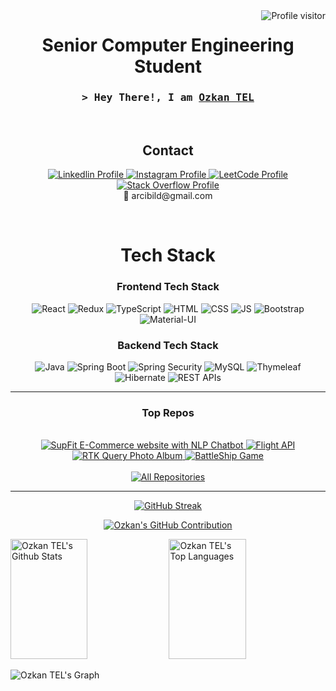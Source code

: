 <a href="https://github.com/requiet2k">
  <img align="right" src="https://komarev.com/ghpvc/?username=requiet2k&label=Visitors&color=0e75b6&style=flat" alt="Profile visitor" />
</a>

<div align="center">
  <h1>Senior Computer Engineering Student</h1>
</div>

<h3 align="center">
        <samp>&gt; Hey There!, I am
                <b><a target="_blank" href="https://github.com/requiet2k">Ozkan TEL</a></b>
        </samp>
</h3>
<br/>
<h2 align="center">Contact</h2>
<p align="center">
   <a href="https://www.linkedin.com/in/ozkantel/" target="_blank">
    <img src="https://img.shields.io/badge/LinkedIn-0077B5?style=for-the-badge&logo=linkedin&logoColor=white" alt="Linkedlin Profile"/>
   </a>
   <a href="https://www.instagram.com/ozkan1k/" target="_blank">
    <img src="https://img.shields.io/badge/Instagram-fe4164?style=for-the-badge&logo=instagram&logoColor=white" alt="Instagram Profile" />
   </a> 
  <a href="https://leetcode.com/arcibild/" target="_blank">
     <img src="https://img.shields.io/badge/LeetCode-FFA116?style=for-the-badge&logo=leetcode&logoColor=white" alt="LeetCode Profile"/>
   </a> 
  <a href="https://stackoverflow.com/users/21624113/requiet" target="_blank">
     <img src="https://img.shields.io/badge/StackOverflow-000000?style=for-the-badge&logo=stackoverflow&logoColor=white" alt="Stack Overflow Profile"/>
   </a> 
  <br/>
  📧 arcibild@gmail.com
</p>
<br/>
<h1 align="center">Tech Stack</h1>
<div align="center">
  <h3>Frontend Tech Stack</h3>  
  <img src="https://img.shields.io/badge/-React-61DBFB?style=for-the-badge&labelColor=black&logo=react&logoColor=61DBFB" alt="React"/></a>
  <img src="https://img.shields.io/badge/Redux-593D88?style=for-the-badge&labelColor=3F2B61&logo=redux&logoColor=white" alt="Redux"/></a>
  <img src="https://img.shields.io/badge/Typescript-007acc?style=for-the-badge&labelColor=00375C&logo=typescript&logoColor=007acc" alt="TypeScript"/>
  <img src="https://img.shields.io/badge/HTML5-E34F26?style=for-the-badge&labelColor=943319&logo=html5&logoColor=white" alt="HTML"/>
  <img src="https://img.shields.io/badge/CSS3-1572B6?style=for-the-badge&labelColor=0D4670&logo=css3&logoColor=white" alt="CSS"/>
  <img src="https://img.shields.io/badge/Javascript-F0DB4F?style=for-the-badge&labelColor=black&logo=javascript&logoColor=F0DB4F" alt="JS"/>
  <img src="https://img.shields.io/badge/Bootstrap-563D7C?style=for-the-badge&labelColor=33244A&logo=bootstrap&logoColor=white" alt="Bootstrap"/></a>
  <img src="https://img.shields.io/badge/Material%20UI-007FFF?style=for-the-badge&labelColor=0054A8&logo=mui&logoColor=white" alt="Material-UI"/>
  
  <h3>Backend Tech Stack</h3>
  <img src="https://img.shields.io/badge/Java-007396?style=for-the-badge&logo=java&logoColor=white" alt="Java"/>
  <img src="https://img.shields.io/badge/Spring%20Boot-6DB33F?style=for-the-badge&labelColor=36591F&logo=spring&logoColor=white" alt="Spring Boot"/>
  <img src="https://img.shields.io/badge/Spring%20Security-1CA19F?style=for-the-badge&labelColor=005454&logo=springsecurity&logoColor=white&color=008080" alt="Spring Security"/>
  <img src="https://img.shields.io/badge/MySQL-blue?style=for-the-badge&labelColor=00446B&logo=mysql&logoColor=white" alt="MySQL"/>
  <img src="https://img.shields.io/badge/Thymeleaf-darkgreen?style=for-the-badge&labelColor=black&logo=thymeleaf&logoColor=006400" alt="Thymeleaf"/>
  <img src="https://img.shields.io/badge/Hibernate-orange?style=for-the-badge" alt="Hibernate"/>
  <img src="https://img.shields.io/badge/REST_APIs-green?style=for-the-badge" alt="REST APIs"/>
</div>
 
<hr/>

<h3 align="center">Top Repos</h3>

<br/>

<div align="center">
    <a href="https://github.com/requiet2k/SupFit" target="_blank">
      <img src="https://github-readme-stats.vercel.app/api/pin/?username=requiet2k&repo=SupFit&border_color=00A884&bg_color=121B22&title_color=00A884&text_color=8B949E&icon_color=00A884" alt="SupFit E-Commerce website with NLP Chatbot"/>
    </a>
    <a href="https://github.com/requiet2k/Flight_Search_API" target="_blank">
      <img src="https://github-readme-stats.vercel.app/api/pin/?username=requiet2k&repo=Flight_Search_API&border_color=00A884&bg_color=121B22&title_color=00A884&text_color=8B949E&icon_color=00A884" alt="Flight API"/>
    </a>
</div>

<div align="center">
    <a href="https://github.com/requiet2k/react-redux-toolkit-query-photoAlbum" target="_blank">
      <img src="https://github-readme-stats.vercel.app/api/pin/?username=requiet2k&repo=react-redux-toolkit-query-photoAlbum&border_color=00A884&bg_color=121B22&title_color=00A884&text_color=8B949E&icon_color=00A884" alt="RTK Query Photo Album"/>
    </a>
    <a href="https://github.com/requiet2k/BattleShip-Game-in-C-lang." target="_blank">
      <img src="https://github-readme-stats.vercel.app/api/pin/?username=requiet2k&repo=BattleShip-Game-in-C-lang.&border_color=00A884&bg_color=121B22&title_color=00A884&text_color=8B949E&icon_color=00A884" alt="BattleShip Game"/>
    </a>
</div>
<br/>
<div align="center">
  <a href="https://github.com/requiet2k?tab=repositories" target="_blank">
    <img alt="All Repositories" title="All Repositories" src="https://img.shields.io/badge/-All%20Repos-00A884?style=for-the-badge&logo=koding&logoColor=white"/>
  </a>
</div>

<hr/>

<p align="center">
  <a href="https://github.com/requiet2k">
    <img src="https://github-readme-streak-stats.herokuapp.com?user=requiet2k&theme=whatsapp-dark" alt="GitHub Streak" />
  </a>
</p>


<p align="center">
  <a href="https://github.com/requiet2k">
    <img src="http://github-profile-summary-cards.vercel.app/api/cards/profile-details?username=Requiet2K&theme=gotham" alt="Ozkan's GitHub Contribution"/>
  </a>
</p>

<a> 
  <a href="https://github.com/requiet2k"><img alt="Ozkan TEL's Github Stats" src="https://denvercoder1-github-readme-stats.vercel.app/api?username=requiet2k&show_icons=true&count_private=true&theme=react&border_color=00A884&bg_color=121B22&title_color=00A884&icon_color=00A884" height="192px" width="49.5%"/></a>
  <a href="https://github.com/requiet2k"><img alt="Ozkan TEL's Top Languages" src="https://denvercoder1-github-readme-stats.vercel.app/api/top-langs/?username=requiet2k&langs_count=8&layout=compact&theme=react&border_color=00A884&bg_color=121B22&title_color=00A884&icon_color=00A884" height="192px" width="49.5%"/></a>
  <br/>
</a>

![Ozkan TEL's Graph](https://github-readme-activity-graph.vercel.app/graph?username=requiet2k&custom_title=Ozkan%20Tel's%20GitHub%20Activity%20Graph&bg_color=121B22&color=00A884&line=00A884&point=00A884&area_color=00A884&title_color=00A884&area=true)
